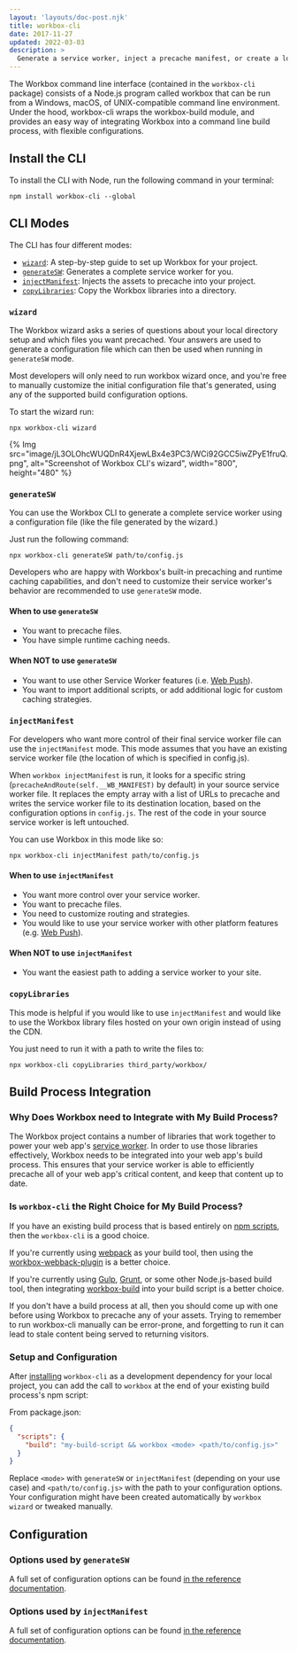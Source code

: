 ```yaml
---
layout: 'layouts/doc-post.njk'
title: workbox-cli
date: 2017-11-27
updated: 2022-03-03
description: >
  Generate a service worker, inject a precache manifest, or create a local copy the Workbox libraries from the command line.
---
```


The Workbox command line interface (contained in the
`workbox-cli` package) consists of a Node.js program called workbox that
can be run from a Windows, macOS, of UNIX-compatible command line
environment. Under the hood, workbox-cli wraps the workbox-build module,
and provides an easy way of integrating Workbox into a command line build
process, with flexible configurations.

## Install the CLI

To install the CLI with Node, run the following command in your terminal:

```shell
npm install workbox-cli --global
```

## CLI Modes

The CLI has four different modes:

- [`wizard`](#wizard): A step-by-step guide to set up Workbox for your project.
- [`generateSW`](#generatesw): Generates a complete service worker for you.
- [`injectManifest`](#injectmanifest): Injects the assets to precache into your project.
- [`copyLibraries`](#copylibraries): Copy the Workbox libraries into a directory.

### `wizard`

The Workbox wizard asks a series of questions about your local directory
setup and which files you want precached. Your answers are used to
generate a configuration file which can then be used when running in
`generateSW` mode.

Most developers will only need to run workbox wizard once, and you're free
to manually customize the initial configuration file that's generated,
using any of the supported build configuration options.

To start the wizard run:

```shell
npx workbox-cli wizard
```

{% Img src="image/jL3OLOhcWUQDnR4XjewLBx4e3PC3/WCi92GCC5iwZPyE1fruQ.png", alt="Screenshot of Workbox CLI's wizard", width="800", height="480" %}

### `generateSW`

You can use the Workbox CLI to generate a complete service worker using
a configuration file (like the file generated by the wizard.)

Just run the following command:

```shell
npx workbox-cli generateSW path/to/config.js
```

Developers who are happy with Workbox's built-in precaching and runtime caching
capabilities, and don't need to customize their service worker's behavior
are recommended to use `generateSW` mode.

#### When to use `generateSW`

- You want to precache files.
- You have simple runtime caching needs.

#### When NOT to use `generateSW`

- You want to use other Service Worker features (i.e. [Web Push](https://developer.mozilla.org/docs/Web/API/Push_API)).
- You want to import additional scripts, or add additional logic for custom caching strategies.

### `injectManifest`

For developers who want more control of their final service worker file
can use the `injectManifest` mode. This mode assumes that you have an
existing service worker file (the location of which is specified in config.js).

When `workbox injectManifest` is run, it looks for a specific string
(`precacheAndRoute(self.__WB_MANIFEST)` by default) in your source
service worker file. It replaces the empty array with a list of
URLs to precache and writes the service worker file to its
destination location, based on the configuration options in `config.js`.
The rest of the code in your source service worker is left untouched.

You can use Workbox in this mode like so:

```shell
npx workbox-cli injectManifest path/to/config.js
```

#### When to use `injectManifest`

- You want more control over your service worker.
- You want to precache files.
- You need to customize routing and strategies.
- You would like to use your service worker with other platform features (e.g. [Web Push](https://developer.mozilla.org/docs/Web/API/Push_API)).

#### When NOT to use `injectManifest`

- You want the easiest path to adding a service worker to your site.

### `copyLibraries`

This mode is helpful if you would like to use `injectManifest` and would
like to use the Workbox library files hosted on your own origin instead
of using the CDN.

You just need to run it with a path to write the files to:

```shell
npx workbox-cli copyLibraries third_party/workbox/
```

## Build Process Integration

### Why Does Workbox need to Integrate with My Build Process?

The Workbox project contains a number of libraries that work together to
power your web app's
[service worker](https://developers.google.com/web/fundamentals/primers/service-workers/). In order to
use those libraries effectively, Workbox needs to be integrated into your
web app's build process. This ensures that your service worker is able to
efficiently precache all of your web app's critical content, and keep that
content up to date.

### Is `workbox-cli` the Right Choice for My Build Process?

If you have an existing build process that is based entirely on
[npm scripts](https://docs.npmjs.com/misc/scripts),
then the `workbox-cli` is a good choice.

If you're currently using [webpack](https://webpack.js.org/) as your build
tool, then using the [workbox-webback-plugin](/docs/workbox/modules/workbox-webpack-plugin)
is a better choice.

If you're currently using [Gulp](https://gulpjs.com/),
[Grunt](https://gruntjs.com/), or some other Node.js-based build tool,
then integrating [workbox-build](/docs/workbox/modules/workbox-build) into your build script
is a better choice.

If you don't have a build process at all, then you should come up with one
before using Workbox to precache any of your assets. Trying
to remember to run workbox-cli manually can be error-prone, and forgetting
to run it can lead to stale content being served to returning visitors.

### Setup and Configuration

After [installing](#install-the-cli) `workbox-cli` as a development
dependency for your local project, you can add the call to `workbox` at
the end of your existing build process's npm script:

From package.json:

```json
{
  "scripts": {
    "build": "my-build-script && workbox <mode> <path/to/config.js>"
  }
}
```

Replace `<mode>` with `generateSW` or `injectManifest` (depending
on your use case) and `<path/to/config.js>` with the path to
your configuration options. Your configuration might have been created
automatically by `workbox wizard` or tweaked manually.

## Configuration

### Options used by `generateSW`

A full set of configuration options can be found [in the reference documentation](/docs/workbox/reference/workbox-build/#type-GenerateSWOptions).

### Options used by `injectManifest`

A full set of configuration options can be found [in the reference documentation](/docs/workbox/reference/workbox-build/#type-InjectManifestOptions).
